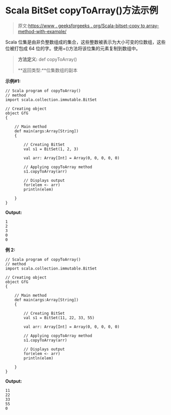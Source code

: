 # Scala BitSet copyToArray()方法示例

> 原文:[https://www . geeksforgeeks . org/Scala-bitset-copy to array-method-with-example/](https://www.geeksforgeeks.org/scala-bitset-copytoarray-method-with-example/)

Scala 位集是由非负整数组成的集合，这些整数被表示为大小可变的位数组，这些位被打包成 64 位的字。使用+()方法将该位集的元素复制到数组中。

> **方法定义:** def copyToArray()
> 
> **返回类型:**位集数组的副本

**示例#1:**

```
// Scala program of copyToArray() 
// method 
import scala.collection.immutable.BitSet 

// Creating object 
object GfG 
{ 

    // Main method 
    def main(args:Array[String]) 
    { 

        // Creating BitSet 
        val s1 = BitSet(1, 2, 3) 

        val arr: Array[Int] = Array(0, 0, 0, 0, 0) 

        // Applying copyToArray method 
        s1.copyToArray(arr) 

        // Displays output 
        for(elem <- arr) 
        println(elem) 

    } 
} 
```

**Output:**

```
1
2
3
0
0

```

**例 2:**

```
// Scala program of copyToArray() 
// method 
import scala.collection.immutable.BitSet 

// Creating object 
object GfG 
{ 

    // Main method 
    def main(args:Array[String]) 
    { 

        // Creating BitSet 
        val s1 = BitSet(11, 22, 33, 55) 

        val arr: Array[Int] = Array(0, 0, 0, 0, 0) 

        // Applying copyToArray method 
        s1.copyToArray(arr) 

        // Displays output 
        for(elem <- arr) 
        println(elem) 

    } 
} 
```

**Output:**

```
11
22
33
55
0

```